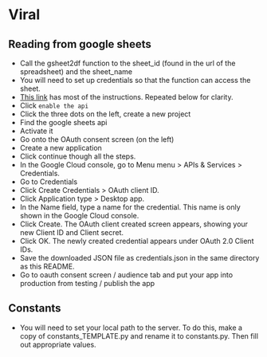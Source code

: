 # Viral


## Reading from google sheets
* Call the gsheet2df function to the sheet_id (found in the url of the spreadsheet) and the sheet_name 
* You will need to set up credentials so that the function can access the sheet.
* [This link](https://developers.google.com/sheets/api/quickstart/python) has most of the instructions. Repeated below for clarity.
* Click `enable the api`
* Click the three dots on the left, create a new project
* Find the google sheets api
* Activate it
* Go onto the OAuth consent screen (on the left)
* Create a new application
* Click continue though all the steps.
* In the Google Cloud console, go to Menu menu > APIs & Services > Credentials.
* Go to Credentials
* Click Create Credentials > OAuth client ID.
* Click Application type > Desktop app.
* In the Name field, type a name for the credential. This name is only shown in the Google Cloud console.
* Click Create. The OAuth client created screen appears, showing your new Client ID and Client secret.
* Click OK. The newly created credential appears under OAuth 2.0 Client IDs.
* Save the downloaded JSON file as credentials.json in the same directory as this README.
* Go to oauth consent screen / audience tab and put your app into production from testing / publish the app


## Constants
* You will need to set your local path to the server. To do this, make a copy of constants_TEMPLATE.py and rename it to constants.py. Then fill out appropriate values.







